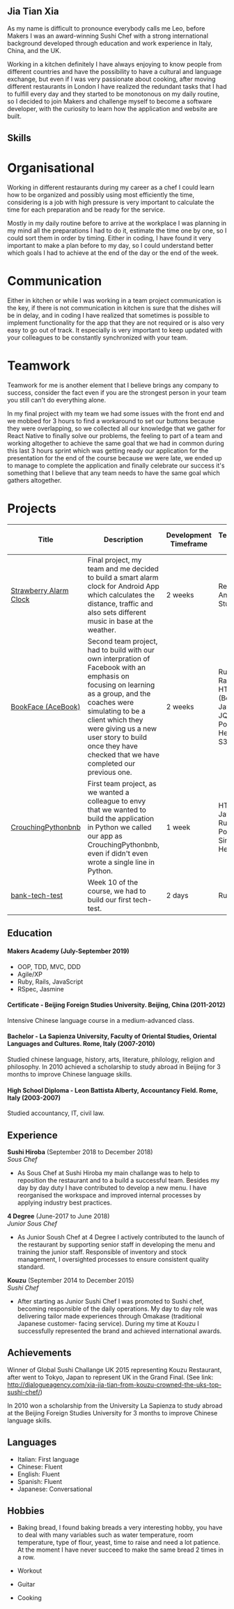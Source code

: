 ## Jia Tian Xia

As my name is difficult to pronounce everybody calls me Leo, before Makers I was an award-winning Sushi Chef with a strong international background developed through education and work experience in Italy, China, and the UK. 

Working in a kitchen definitely I have always enjoying to know people from different countries and have the possibility to have a cultural and language exchange, but even if I was very passionate about cooking, after moving different restaurants in London I have realized the redundant tasks that I had to fulfill every day and they started to be monotonous on my daily routine, so I decided to join Makers and challenge myself to become a software developer, with the curiosity to learn how the application and website are built.

## Skills

# Organisational

Working in different restaurants during my career as a chef I could learn how to be organized and possibly using most efficiently the time, considering is a job with high pressure is very important to calculate the time for each preparation and be ready for the service.

Mostly in my daily routine before to arrive at the workplace I was planning in my mind all the preparations I had to do it, estimate the time one by one, so I could sort them in order by timing.
Either in coding, I have found it very important to make a plan before to my day, so I could understand better which goals I had to achieve at the end of the day or the end of the week.

# Communication

Either in kitchen or while I was working in a team project communication is the key, if there is not communication in kitchen is sure that the dishes will be in delay, and in coding I have realized that sometimes is possible to implement functionality for the app that they are not required or is also very easy to go out of track. It especially is very important to keep updated with your colleagues to be constantly synchronized with your team. 

# Teamwork

Teamwork for me is another element that I believe brings any company to success, consider the fact even if you are the strongest person in your team you still can't do everything alone. 

In my final project with my team we had some issues with the front end and we mobbed for 3 hours to find a workaround to set our buttons because they were overlapping, so we collected all our knowledge that we gather for React Native to finally solve our problems, the feeling to part of a team and working altogether to achieve the same goal that we had in common during this last 3 hours sprint which was getting ready our application for the presentation for the end of the course because we were late, we ended up to manage to complete the application and finally celebrate our success it's something that I believe that any team needs to have the same goal which gathers altogether. 

# Projects

| Title | Description | Development Timeframe | Technologies Used | Test Suites/CIs/CDs Employed |
|--|--|--|--|--|
| [Strawberry Alarm Clock](https://github.com/ckettell/strawberry-alarm-clock) | Final project, my team and me decided to build a smart alarm clock for Android App which calculates the distance, traffic and also sets different music in base at the weather. | 2 weeks | React Native, Android Studio | Jest |
| [BookFace (AceBook)](https://github.com/hjdr/acebook-rails-template) | Second team project,  had to build with our own interpration of Facebook with an emphasis on focusing on learning as a group, and the coaches were simulating to be a client which they were giving us a new user story to build once they have checked that we have completed our previous one.  | 2 weeks | Ruby on Rails, HTML/CSS (Bootstrap), JavaScript, JQuery, PostgreSQL,  Heroku, AWS S3 Bucket | RSpec, Capybara, Travis, CodeClimate, Selenium-Webdriver (using headless Chrome) |
| [CrouchingPythonbnb](https://github.com/hemser1/Makersbnb) | First team project, as we wanted a colleague to envy that we wanted to build the application in Python we called our app as CrouchingPythonbnb, even if didn't even wrote a single line in Python.  | 1 week | HTML/CSS, JavaScript, Ruby, Postgresql, Sinatra, Heroku | Rspec, Capybara  |
| [bank-tech-test](https://github.com/LeoRoma/bank-tech-test) | Week 10 of the course, we had to build our first tech-test.  | 2 days | Ruby | Rspec |

## Education

#### Makers Academy (July-September 2019)

- OOP, TDD, MVC, DDD
- Agile/XP
- Ruby, Rails, JavaScript
- RSpec, Jasmine

#### Certificate - Beijing Foreign Studies University. Beijing, China (2011-2012)
Intensive Chinese language course in a medium-advanced class.

#### Bachelor - La Sapienza University, Faculty of Oriental Studies, Oriental Languages and Cultures. Rome, Italy (2007-2010)
Studied chinese language, history, arts, literature, philology, religion and philosophy. In 2010 achieved a
scholarship to study abroad in Beijing for 3 months to improve Chinese language skills.

#### High School Diploma - Leon Battista Alberty, Accountancy Field. Rome, Italy (2003-2007)
Studied accountancy, IT, civil law.


## Experience

**Sushi Hiroba** (September 2018 to December 2018)    
*Sous Chef*  
- As Sous Chef at Sushi Hiroba my main challange was to help to reposition the restaurant and to a build a successful team.
  Besides my day by day duty I have contributed to develop a new menu.
  I have reorganised the workspace and improved internal processes by applying industry best practices.

**4 Degree** (June-2017 to June 2018)   
*Junior Sous Chef*  
- As Junior Soush Chef at 4 Degree I actively contributed to the launch of the restaurant by supporting senior staff in         developing the menu and training the junior staff.
  Responsible of inventory and stock management, I oversighted processes to ensure consistent quality standard.
  
**Kouzu** (September 2014 to December 2015)   
*Sushi Chef*
- After starting as Junior Sushi Chef I was promoted to Sushi chef, becoming responsible of the daily operations. My day to     day role was delivering tailor made experiences through Omakase (traditional Japanese customer- facing service).
  During my time at Kouzu I successfully represented the brand and achieved international awards.

## Achievements
Winner of Global Sushi Challange UK 2015 representing Kouzu Restaurant, after went to Tokyo, Japan to
represent UK in the Grand Final. (See link: http://dialogueagency.com/xia-jia-tian-from-kouzu-crowned-the-uks-top-sushi-chef/)

In 2010 won a scholarship from the University La Sapienza to study abroad at the Beijing Foreign Studies
University for 3 months to improve Chinese language skills.

## Languages

- Italian: First language
- Chinese: Fluent
- English: Fluent
- Spanish: Fluent
- Japanese: Conversational
 
## Hobbies

- Baking bread, I found baking breads a very interesting hobby, you have to deal with many variables such as water    temperature, room temperature, type of flour, yeast, time to raise and need a lot patience. At the moment I have never succeed  to make the same bread 2 times in a row.

- Workout

- Guitar

- Cooking

